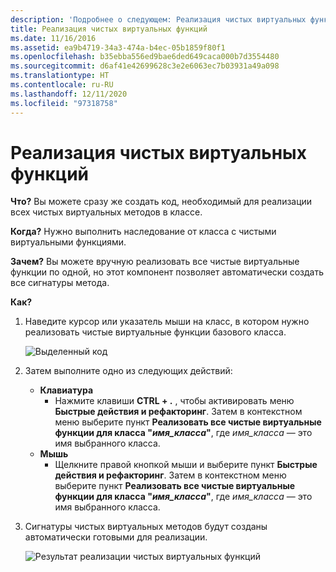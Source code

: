 ```yaml
---
description: 'Подробнее о следующем: Реализация чистых виртуальных функций'
title: Реализация чистых виртуальных функций
ms.date: 11/16/2016
ms.assetid: ea9b4719-34a3-474a-b4ec-05b1859f80f1
ms.openlocfilehash: b35ebba556ed9bae6ded649caca000b7d3554480
ms.sourcegitcommit: d6af41e42699628c3e2e6063ec7b03931a49a098
ms.translationtype: HT
ms.contentlocale: ru-RU
ms.lasthandoff: 12/11/2020
ms.locfileid: "97318758"
---
```

# <a name="implement-pure-virtuals"></a>Реализация чистых виртуальных функций

**Что?** Вы можете сразу же создать код, необходимый для реализации всех чистых виртуальных методов в классе.

**Когда?** Нужно выполнить наследование от класса с чистыми виртуальными функциями.

**Зачем?** Вы можете вручную реализовать все чистые виртуальные функции по одной, но этот компонент позволяет автоматически создать все сигнатуры метода.

**Как?**

1. Наведите курсор или указатель мыши на класс, в котором нужно реализовать чистые виртуальные функции базового класса.

   ![Выделенный код](images/virtuals_highlight.png)

1. Затем выполните одно из следующих действий:
   * **Клавиатура**
     * Нажмите клавиши **CTRL + .** , чтобы активировать меню **Быстрые действия и рефакторинг**. Затем в контекстном меню выберите пункт **Реализовать все чистые виртуальные функции для класса "*имя_класса*"**, где *имя_класса* — это имя выбранного класса.
   * **Мышь**
     * Щелкните правой кнопкой мыши и выберите пункт **Быстрые действия и рефакторинг**. Затем в контекстном меню выберите пункт **Реализовать все чистые виртуальные функции для класса "*имя_класса*"**, где *имя_класса* — это имя выбранного класса.

1. Сигнатуры чистых виртуальных методов будут созданы автоматически готовыми для реализации.

   ![Результат реализации чистых виртуальных функций](images/virtuals_result.png)
